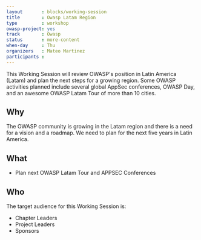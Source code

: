 ```yaml
---
layout       : blocks/working-session
title        : Owasp Latam Region
type         : workshop
owasp-project: yes
track        : Owasp
status       : more-content
when-day     : Thu
organizers   : Mateo Martinez
participants :
---
```


This Working Session will review OWASP's position in Latin America (Latam) and plan the next steps for a growing region. Some OWASP activities planned include several global AppSec conferences, OWASP Day, and an awesome OWASP Latam Tour of more than 10 cities.

## Why

The OWASP community is growing in the Latam region and there is a need for a vision and a roadmap. We need to plan for the next five years in Latin America. 

## What

- Plan next OWASP Latam Tour and APPSEC Conferences

## Who

The target audience for this Working Session is:

- Chapter Leaders
- Project Leaders
- Sponsors
